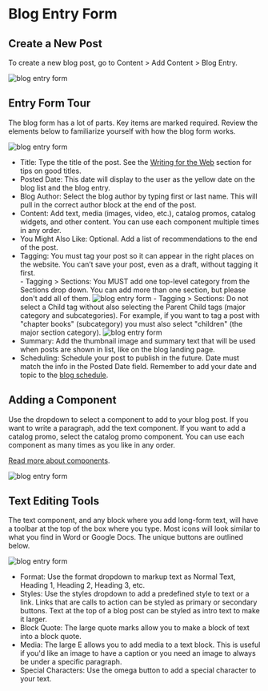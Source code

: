 # Blog Entry Form

## Create a New Post

To create a new blog post, go to Content > Add Content > Blog Entry.

![blog entry form](/img/blog-1.jpg)

## Entry Form Tour

The blog form has a lot of parts. Key items are marked required. Review the elements below to familiarize yourself with how the blog form works.

![blog entry form](/img/blog-2.jpg)

- Title: Type the title of the post. See the [Writing for the Web](/docs/writing-for-the-web/overview/) section for tips on good titles.
- Posted Date: This date will display to the user as the yellow date on the blog list and the blog entry.
- Blog Author: Select the blog author by typing first or last name. This will pull in the correct author block at the end of the post.
- Content: Add text, media (images, video, etc.), catalog promos, catalog widgets, and other content. You can use each component multiple times in any order.
- You Might Also Like: Optional. Add a list of recommendations to the end of the post.
- Tagging: You must tag your post so it can appear in the right places on the website. You can’t save your post, even as a draft, without tagging it first.  
      - Tagging > Sections: You MUST add one top-level category from the Sections drop down. You can add more than one section, but please don't add all of them.
      ![blog entry form](/img/blog-14.jpg)
      - Tagging > Sections: Do not select a Child tag without also selecting the Parent Child tags (major category and subcategories). For example, if you want to tag a post with "chapter books" (subcategory) you must also select "children" (the major section category).
      ![blog entry form](/img/blog-15.jpg)
- Summary: Add the thumbnail image and summary text that will be used when posts are shown in list, like on the blog landing page.
- Scheduling: Schedule your post to publish in the future. Date must match the info in the Posted Date field. Remember to add your date and topic to the [blog schedule](https://docs.google.com/spreadsheets/d/1BrXbgkQERFoHPWHxh_2PhvHrKDJbXR4-aLyqae6mO6M/edit?usp=sharing).

## Adding a Component

Use the dropdown to select a component to add to your blog post. If you want to write a paragraph, add the text component. If you want to add a catalog promo, select the catalog promo component. You can use each component as many times as you like in any order.

[Read more about components](/docs/add-update-content/add-content-with-components/overview/).

![blog entry form](/img/blog-4.png)

## Text Editing Tools  

The text component, and any block where you add long-form text, will have a toolbar at the top of the box where you type. Most icons will look similar to what you find in Word or Google Docs. The unique buttons are outlined below.

![blog entry form](/img/text-3.png)

- Format: Use the format dropdown to markup text as Normal Text, Heading 1, Heading 2, Heading 3, etc.
- Styles: Use the styles dropdown to add a predefined style to text or a link. Links that are calls to action can be styled as primary or secondary buttons. Text at the top of a blog post can be styled as intro text to make it larger.
- Block Quote: The large quote marks allow you to make a block of text into a block quote.
- Media: The large E allows you to add media to a text block. This is useful if you'd like an image to have a caption or you need an image to always be under a specific paragraph.
- Special Characters: Use the omega button to add a special character to your text.
